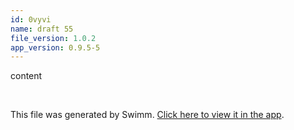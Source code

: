 ```yaml
---
id: 0vyvi
name: draft 55
file_version: 1.0.2
app_version: 0.9.5-5
---
```


content

<br/>

This file was generated by Swimm. [Click here to view it in the app](http://localhost:5000/repos/Z2l0aHViJTNBJTNBYXplcm90aGNvcmUtd290bGslM0ElM0FtYW96U3dpbW0=/docs/0vyvi).